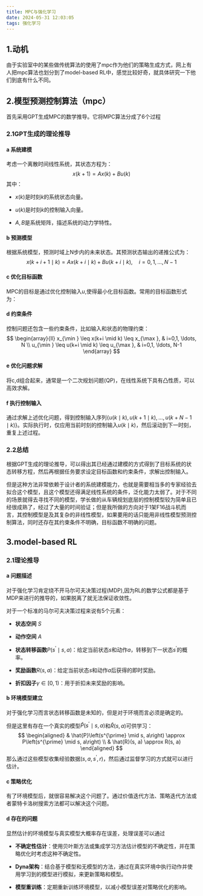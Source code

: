 ```yaml
---
title: MPC与强化学习
date: 2024-05-31 12:03:05
tags: 强化学习
---
```


## 1.动机

由于实验室中的某些做传统算法的使用了mpc作为他们的策略生成方式，网上有人把mpc算法也划分到了model-based RL中，感觉比较好奇，就具体研究一下他们到底有什么不同。

## 2.模型预测控制算法（mpc）

首先采用GPT生成MPC的数学推导。它将MPC算法分成了6个过程

### 2.1GPT生成的理论推导

#### a 系统建模

考虑一个离散时间线性系统，其状态方程为：
$$
x(k+1)=A x(k)+B u(k)
$$
其中：

- $x(k)$是时刻$k$的系统状态向量。

- $u(k)$是时刻$k$的控制输入向量。

- $A,B$是系统矩阵，描述系统的动力学特性。

#### b 预测模型

根据系统模型，预测时域上N步内的未来状态。其预测状态输出的递推公式为：
$$
x(k+i+1 \mid k)=A x(k+i \mid k)+B u(k+i \mid k), \quad i=0,1, \ldots, N-1
$$

#### c 优化目标函数

MPC的目标是通过优化控制输入$u$,使得最小化目标函数。常用的目标函数形式为：

#### d 约束条件

控制问题还包含一些约束条件，比如输入和状态的物理约束：
$$
\begin{array}{ll}
x_{\min } \leq x(k+i \mid k) \leq x_{\max }, & i=0,1, \ldots, N \\
u_{\min } \leq u(k+i \mid k) \leq u_{\max }, & i=0,1, \ldots, N-1
\end{array}
$$

#### e 优化问题求解

将c,d组合起来，通常是一个二次规划问题(QP)，在线性系统下具有凸性质，可以高效求解。

#### f 执行控制输入

通过求解上述优化问题，得到控制输入序列$\{u(k \mid k), u(k+1 \mid k), \ldots, u(k+N-1 \mid k)\}$。实际执行时，仅应用当前时刻的控制输入$u(k \mid k)$，然后滚动到下一时刻，重复上述过程。

### 2.2总结

根据GPT生成的理论推导，可以得出其已经通过建模的方式得到了目标系统的状态转移方程，然后再根据任务要求设定目标函数和约束条件，求解出控制输入。

但是这种方法非常依赖于设计者的系统建模能力，也就是需要相当多的专家经验去拟合这个模型，且这个模型还得满足线性系统的条件，泛化能力太弱了。对于不同的场景就得去寻找不同的模型，学长做的从车辆规划底层的控制模型较为简单且已经很成熟了，经过了大量的时间验证；但是我所做的方向对于1架F16战斗机而言，其控制模型是及其复杂的非线性模型，如果要用的话只能用非线性模型预测控制算法，同时还存在其约束条件不明确，目标函数不明确的问题。

## 3.model-based RL

### 2.1理论推导

#### a 问题描述

对于强化学习肯定绕不开马尔可夫决策过程(MDP),因为RL的数学公式都是基于MDP来进行的推导的，如果脱离了就无法保证收敛性。

对于一个标准的马尔可夫决策过程来说有5个元素：

- **状态空间** $S$

- **动作空间** $A$

- **状态转移函数**$P\left(s^{\prime} \mid s, a\right)$：给定当前状态$s$和动作$a$，转移到下一状态$s^{\prime}$的概率。

- **奖励函数**$R(s, a)$：给定当前状态$s$和动作$a$后获得的即时奖励。

- **折扣因子**$\gamma \in[0,1)$：用于折扣未来奖励的影响。

#### b 环境模型建立

对于强化学习而言状态转移函数是未知的，但是对于环境而言必须是确定的。

但是这里有存在一个真实的模型$\hat{P}\left(s^{\prime} \mid s, a\right)$和$\hat{R}(s, a)$可供学习：
$$
\begin{aligned}
& \hat{P}\left(s^{\prime} \mid s, a\right) \approx P\left(s^{\prime} \mid s, a\right) \\
& \hat{R}(s, a) \approx R(s, a)
\end{aligned}
$$
那么通过这些模型收集经验数据$\left(s, a, s^{\prime}, r\right)$，然后通过监督学习的方式就可以进行估计。

#### c 策略优化

有了环境模型后，就很容易解决这个问题了。通过价值迭代方法、策略迭代方法或者蒙特卡洛树搜索方法都可以解决这个问题。



#### d 存在的问题

显然估计的环境模型与真实模型大概率存在误差，处理误差可以通过

- **不确定性估计**：使用贝叶斯方法或集成学习方法估计模型的不确定性，并在策略优化时考虑这种不确定性。

- **Dyna架构**：结合基于模型和无模型的方法，通过在真实环境中执行动作并使用学习到的模型进行模拟，来更新策略和模型。

- **模型重训练**：定期重新训练环境模型，以减小模型误差对策略优化的影响。









